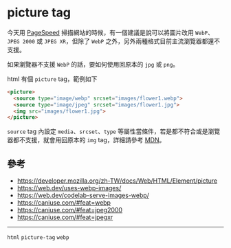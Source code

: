 # picture tag

今天用 [PageSpeed](https://developers.google.com/speed/pagespeed/insights/) 掃描網站的時候，有一個建議是說可以將圖片改用 `WebP`、`JPEG 2000` 或 `JPEG XR`，但除了 `WebP` 之外，另外兩種格式目前主流瀏覽器都還不支援。

如果瀏覽器不支援 `WebP` 的話，要如何使用回原本的 `jpg` 或 `png`。

html 有個 `picture` tag，範例如下

```html
<picture>
  <source type="image/webp" srcset="images/flower1.webp">
  <source type="image/jpeg" srcset="images/flower1.jpg">
  <img src="images/flower1.jpg">
</picture>
```

`source` tag 內設定 `media`、`srcset`、`type` 等屬性當條件，若是都不符合或是瀏覽器都不支援，就會用回原本的 `img` tag，詳細請參考 [MDN](https://developer.mozilla.org/zh-TW/docs/Web/HTML/Element/picture)。

## 參考

* https://developer.mozilla.org/zh-TW/docs/Web/HTML/Element/picture
* https://web.dev/uses-webp-images/
* https://web.dev/codelab-serve-images-webp/
* https://caniuse.com/#feat=webp
* https://caniuse.com/#feat=jpeg2000
* https://caniuse.com/#feat=jpegxr

---

`html` `picture-tag` `webp`
